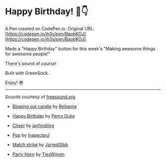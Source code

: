 # Happy Birthday! 🎂👇

A Pen created on CodePen.io. Original URL: [https://codepen.io/jh3y/pen/BaobKOJ](https://codepen.io/jh3y/pen/BaobKOJ).

Made a "Happy Birthday" button for this week's "Making awesome things for awesome people!"

There's sound of course!

Built with GreenSock.

Enjoy! 😎

-----

Sounds courtesy of [freesound.org](https://freesound.org)

- [Blowing out candle](https://freesound.org/people/Reitanna/sounds/242867/#) by [Reitanna](https://freesound.org/people/Reitanna/)

- [Happy Birthday](https://freesound.org/people/Percy%20Duke/sounds/23270/#) by [Percy Duke](https://freesound.org/people/Percy%20Duke/)

- [Cheer](https://freesound.org/people/jayfrosting/sounds/333404/#) by [jayfrosting](https://freesound.org/people/jayfrosting/)

- [Pop](https://freesound.org/people/InspectorJ/sounds/411639/#) by [InspectorJ](https://freesound.org/people/jayfrosting/sounds/333404/#)

- [Match strike](https://freesound.org/people/JarredGibb/sounds/248236/#) by [JarredGibb](https://freesound.org/people/JarredGibb/)

- [Party Horn](https://freesound.org/people/TiesWijnen/sounds/460496/#) by [TiesWijnen](https://freesound.org/people/TiesWijnen/)
